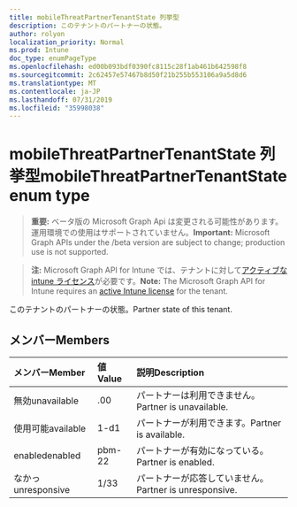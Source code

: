 ```yaml
---
title: mobileThreatPartnerTenantState 列挙型
description: このテナントのパートナーの状態。
author: rolyon
localization_priority: Normal
ms.prod: Intune
doc_type: enumPageType
ms.openlocfilehash: ed00b093bdf0390fc8115c28f1ab461b642598f8
ms.sourcegitcommit: 2c62457e57467b8d50f21b255b553106a9a5d8d6
ms.translationtype: MT
ms.contentlocale: ja-JP
ms.lasthandoff: 07/31/2019
ms.locfileid: "35998038"
---
```

# <a name="mobilethreatpartnertenantstate-enum-type"></a><span data-ttu-id="e5990-103">mobileThreatPartnerTenantState 列挙型</span><span class="sxs-lookup"><span data-stu-id="e5990-103">mobileThreatPartnerTenantState enum type</span></span>

> <span data-ttu-id="e5990-104">**重要:** ベータ版の Microsoft Graph Api は変更される可能性があります。運用環境での使用はサポートされていません。</span><span class="sxs-lookup"><span data-stu-id="e5990-104">**Important:** Microsoft Graph APIs under the /beta version are subject to change; production use is not supported.</span></span>

> <span data-ttu-id="e5990-105">**注:** Microsoft Graph API for Intune では、テナントに対して[アクティブな intune ライセンス](https://go.microsoft.com/fwlink/?linkid=839381)が必要です。</span><span class="sxs-lookup"><span data-stu-id="e5990-105">**Note:** The Microsoft Graph API for Intune requires an [active Intune license](https://go.microsoft.com/fwlink/?linkid=839381) for the tenant.</span></span>

<span data-ttu-id="e5990-106">このテナントのパートナーの状態。</span><span class="sxs-lookup"><span data-stu-id="e5990-106">Partner state of this tenant.</span></span>

## <a name="members"></a><span data-ttu-id="e5990-107">メンバー</span><span class="sxs-lookup"><span data-stu-id="e5990-107">Members</span></span>
|<span data-ttu-id="e5990-108">メンバー</span><span class="sxs-lookup"><span data-stu-id="e5990-108">Member</span></span>|<span data-ttu-id="e5990-109">値</span><span class="sxs-lookup"><span data-stu-id="e5990-109">Value</span></span>|<span data-ttu-id="e5990-110">説明</span><span class="sxs-lookup"><span data-stu-id="e5990-110">Description</span></span>|
|:---|:---|:---|
|<span data-ttu-id="e5990-111">無効</span><span class="sxs-lookup"><span data-stu-id="e5990-111">unavailable</span></span>|<span data-ttu-id="e5990-112">.0</span><span class="sxs-lookup"><span data-stu-id="e5990-112">0</span></span>|<span data-ttu-id="e5990-113">パートナーは利用できません。</span><span class="sxs-lookup"><span data-stu-id="e5990-113">Partner is unavailable.</span></span>|
|<span data-ttu-id="e5990-114">使用可能</span><span class="sxs-lookup"><span data-stu-id="e5990-114">available</span></span>|<span data-ttu-id="e5990-115">1-d</span><span class="sxs-lookup"><span data-stu-id="e5990-115">1</span></span>|<span data-ttu-id="e5990-116">パートナーが利用できます。</span><span class="sxs-lookup"><span data-stu-id="e5990-116">Partner is available.</span></span>|
|<span data-ttu-id="e5990-117">enabled</span><span class="sxs-lookup"><span data-stu-id="e5990-117">enabled</span></span>|<span data-ttu-id="e5990-118">pbm-2</span><span class="sxs-lookup"><span data-stu-id="e5990-118">2</span></span>|<span data-ttu-id="e5990-119">パートナーが有効になっている。</span><span class="sxs-lookup"><span data-stu-id="e5990-119">Partner is enabled.</span></span>|
|<span data-ttu-id="e5990-120">なかっ</span><span class="sxs-lookup"><span data-stu-id="e5990-120">unresponsive</span></span>|<span data-ttu-id="e5990-121">1/3</span><span class="sxs-lookup"><span data-stu-id="e5990-121">3</span></span>|<span data-ttu-id="e5990-122">パートナーが応答していません。</span><span class="sxs-lookup"><span data-stu-id="e5990-122">Partner is unresponsive.</span></span>|





